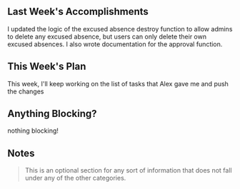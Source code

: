## Last Week's Accomplishments

I updated the logic of the excused absence destroy function to allow admins to delete any excused absence, but users can only delete their own excused absences.
I also wrote documentation for the approval function.

## This Week's Plan

This week, I'll keep working on the list of tasks that Alex gave me and push the changes

## Anything Blocking?

nothing blocking!

## Notes

> This is an optional section for any sort of information that does not fall under any of the other categories.
